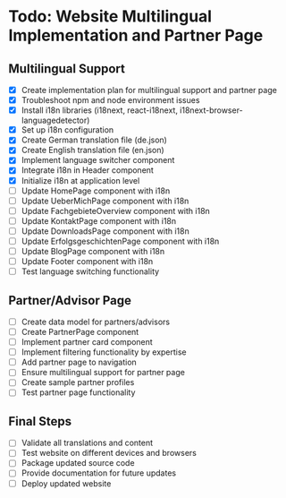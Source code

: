 # Todo: Website Multilingual Implementation and Partner Page

## Multilingual Support
- [x] Create implementation plan for multilingual support and partner page
- [x] Troubleshoot npm and node environment issues
- [x] Install i18n libraries (i18next, react-i18next, i18next-browser-languagedetector)
- [x] Set up i18n configuration
- [x] Create German translation file (de.json)
- [x] Create English translation file (en.json)
- [x] Implement language switcher component
- [x] Integrate i18n in Header component
- [x] Initialize i18n at application level
- [ ] Update HomePage component with i18n
- [ ] Update UeberMichPage component with i18n
- [ ] Update FachgebieteOverview component with i18n
- [ ] Update KontaktPage component with i18n
- [ ] Update DownloadsPage component with i18n
- [ ] Update ErfolgsgeschichtenPage component with i18n
- [ ] Update BlogPage component with i18n
- [ ] Update Footer component with i18n
- [ ] Test language switching functionality

## Partner/Advisor Page
- [ ] Create data model for partners/advisors
- [ ] Create PartnerPage component
- [ ] Implement partner card component
- [ ] Implement filtering functionality by expertise
- [ ] Add partner page to navigation
- [ ] Ensure multilingual support for partner page
- [ ] Create sample partner profiles
- [ ] Test partner page functionality

## Final Steps
- [ ] Validate all translations and content
- [ ] Test website on different devices and browsers
- [ ] Package updated source code
- [ ] Provide documentation for future updates
- [ ] Deploy updated website
